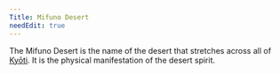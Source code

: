 ```yaml
---
Title: Mifuno Desert
needEdit: true
---
```


The Mifuno Desert is the name of the desert that stretches across all of [Kyōti](). It is the physical manifestation of the desert spirit.
